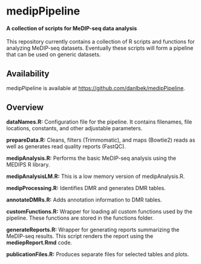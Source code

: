 # medipPipeline
#### A collection of scripts for MeDIP-seq data analysis

This repository currently contains a collection of R scripts and functions for analyzing MeDIP-seq datasets. Eventually these scripts will form a pipeline that can be used on generic datasets.

## Availability

medipPipeline is available at https://github.com/danlbek/medipPipeline.

## Overview

**dataNames.R:** Configuration file for the pipeline. It contains filenames, file locations, constants, and other adjustable parameters.

**prepareData.R:** Cleans, filters (Trimmomatic), and maps (Bowtie2) reads as well as generates read quality reports (FastQC).

**medipAnalysis.R:** Performs the basic MeDIP-seq analysis using the MEDIPS R library.

**medipAnalysisLM.R:** This is a low memory version of medipAnalysis.R.

**medipProcessing.R:** Identifies DMR and generates DMR tables.

**annotateDMRs.R:** Adds annotation information to DMR tables.

**customFunctions.R:** Wrapper for loading all custom functions used by the pipeline. These functions are stored in the functions folder.

**generateReports.R:** Wrapper for generating reports summarizing the MeDIP-seq results. This script renders the report using the **mediepReport.Rmd** code.

**publicationFiles.R:** Produces separate files for selected tables and plots. 

